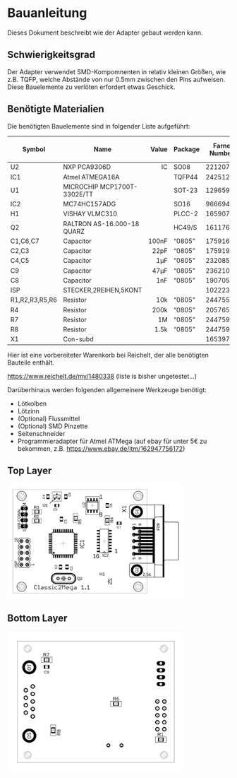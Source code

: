 # Bauanleitung

Dieses Dokument beschreibt wie der Adapter gebaut werden kann.

## Schwierigkeitsgrad

Der Adapter verwendet SMD-Kompomnenten in relativ kleinen Größen, wie z.B. TQFP, welche Abstände von nur 0.5mm zwischen den Pins aufweisen. Diese Bauelemente zu verlöten erfordert etwas Geschick.

## Benötigte Materialien

Die benötigten Bauelemente sind in folgender Liste aufgeführt:


| Symbol | Name | Value | Package | Farnell Number | Unit Price (EUR) | Count |
|--------|------|------:|---------|---------------:|-----------------:|-------|
| U2 |NXP PCA9306D|  IC	|	SO08|	2212070|	0.598|	1|
| IC1 |Atmel ATMEGA16A|	|	TQFP44|	2425121|	4.43|	1|
| U1 |MICROCHIP MCP1700T-3302E/TT|	|	SOT-23|	1296592|	0.386|	1|
| IC2 |MC74HC157ADG|	|	SO16|	9666940|	0.4|	1|
| H1 |VISHAY VLMC310|	|	PLCC-2|	1659076|	0.105|	1|
| Q2 |RALTRON AS-16.000-18 QUARZ |	|	HC49/S|	1611761|	0.249|	1|
| C1,C6,C7 |Capacitor|	100nF|	“0805”|	1759166|	0.013|	3|
| C2,C3 |Capacitor|	22pF|	“0805”|	1759195|	0.021|	2|
| C4,C5 |Capacitor|	1µF|	“0805”|	2320853|	0.0294|	2|
| C9 |Capacitor|	47µF|	“0805”|	2362109|	0.36|	1|
| C8 |Capacitor|	1nF|	“0805”|	1907054|	0.0144|	1|
| ISP |STECKER,2REIHEN,5KONT| |			|1022235|	0.271|	1|
| R1,R2,R3,R5,R6 |Resistor|	10k|	“0805”|	2447553|	0.0025|	5|
| R4 |Resistor|	200k|	“0805”|	2057656|	0.019|	1|
| R7 |Resistor|	1M|	“0805”|	2447596|	0.0029|	1|
| R8 |Resistor|	1.5k|	“0805”|	2447592|	0.0025|	1|
| X1 |Con-subd|	|		|1653978|	0.93|	1|

Hier ist eine vorbereiteter Warenkorb bei Reichelt, der alle benötigten Bauteile enthält.

https://www.reichelt.de/my/1480338 (liste is bisher ungetestet...)


Darüberhinaus werden folgenden allgemeinere Werkzeuge benötigt:

 * Lötkolben
 * Lötzinn
 * (Optional) Flussmittel
 * (Optional) SMD Pinzette
 * Seitenschneider
 * Programmieradapter für Atmel ATMega (auf ebay für unter 5€ zu bekommen, z.B. https://www.ebay.de/itm/162947756172)


## Top Layer
<a href="images/top_layer.png"><img src="images/top_layer.png" width="400"></a>

## Bottom Layer
<a href="images/bottom_layer.png"><img src="images/bottom_layer.png" width="400"></a>

